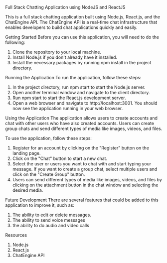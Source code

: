Full Stack Chatting Application using NodeJS and ReactJS

This is a full stack chatting application built using Node.js, React.js, and the ChatEngine API. The ChatEngine API is a real-time chat infrastructure that enables developers to build chat applications quickly and easily.

Getting Started
Before you can use this application, you will need to do the following:
1. Clone the repository to your local machine.
2. Install Node.js if you don't already have it installed.
3. Install the necessary packages by running npm install in the project directory.

Running the Application
To run the application, follow these steps:

1. In the project directory, run npm start to start the Node.js server.
2. Open another terminal window and navigate to the client directory.
3. Run npm start to start the React.js development server.
4. Open a web browser and navigate to http://localhost:3001.
You should now see the application running in your web browser.

Using the Application
The application allows users to create accounts and chat with other users who have also created accounts. Users can create group chats and send different types of media like images, videos, and files.

To use the application, follow these steps:

1. Register for an account by clicking on the "Register" button on the landing page.
2. Click on the "Chat" button to start a new chat.
3. Select the user or users you want to chat with and start typing your message. If you want to create a group chat, select multiple users and click on the "Create Group" button.
4. Users can send different types of media like images, videos, and files by clicking on the attachment button in the chat window and selecting the desired media.

Future Development
There are several features that could be added to this application to improve it, such as:
1. The ability to edit or delete messages.
2. The ability to send voice messages
3. the ability to do audio and video calls

Resources
1. Node.js
2. React.js
3. ChatEngine API
